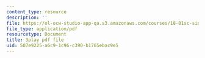 ```yaml
---
content_type: resource
description: ''
file: https://ol-ocw-studio-app-qa.s3.amazonaws.com/courses/18-01sc-single-variable-calculus-fall-2010/507e9225a6c91c96c390b1765ebac9e5_7K1sB05pE0A.pdf
file_type: application/pdf
resourcetype: Document
title: 3play pdf file
uid: 507e9225-a6c9-1c96-c390-b1765ebac9e5
---
```

